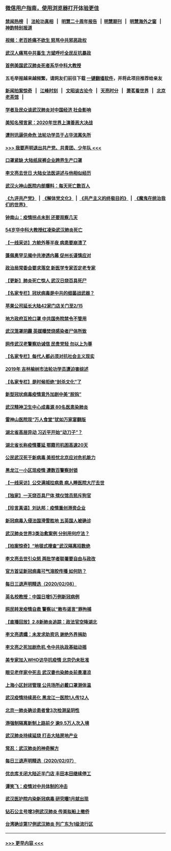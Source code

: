 ### [微信用户指南，使用浏览器打开体验更佳](https://github.com/gfw-breaker/banned-news1/blob/master/indexes/wechat-guide.md?t=0)
#### [禁闻热榜](热点新闻.md?t=0)  &nbsp;&nbsp;|&nbsp;&nbsp; [法轮功真相](https://github.com/gfw-breaker/truth/blob/master/README.md?t=0) &nbsp;&nbsp;|&nbsp;&nbsp; [明慧二十周年报告](https://github.com/gfw-breaker/mh-reports/blob/master/README.md?t=0) &nbsp;&nbsp;|&nbsp;&nbsp;[明慧期刊](https://github.com/gfw-breaker/mh-qikan) &nbsp;&nbsp;|&nbsp;&nbsp; [明慧海外之窗](https://github.com/gfw-breaker/mh-news/blob/master/README.md?t=0) &nbsp;&nbsp;|&nbsp;&nbsp; [神韵特别报道](https://github.com/gfw-breaker/mh-news/blob/master/shenyun.md?t=0)
#### [视频：老百姓痛不欲生 怒骂中共邪恶政权](../pages/nsc413/n11855080.md?t=02092055) 
#### [武汉人痛骂中共畜生 方斌呼吁全民反抗暴政](../pages/nsc413/n11855386.md?t=02092055) 
#### [首例美国武汉肺炎死者系华中科大教授](../pages/nsc413/n11855500.md?t=02092055) 
#### 五毛举报越来越频繁，请网友们前往下载 [一键翻墙软件](https://github.com/gfw-breaker/ssr-accounts)，并将此项目推荐给亲友
#### [新闻拍案惊奇](https://github.com/gfw-breaker/banned-news1/blob/master/pages/link4.md) &nbsp;&nbsp;|&nbsp;&nbsp; [江峰时刻](https://github.com/gfw-breaker/banned-news1/blob/master/pages/link4.md) &nbsp;&nbsp;|&nbsp;&nbsp; [文昭谈古论今](https://github.com/gfw-breaker/banned-news1/blob/master/pages/link4.md) &nbsp;&nbsp;|&nbsp;&nbsp; [天亮时分](https://github.com/gfw-breaker/banned-news1/blob/master/pages/link4.md) &nbsp;&nbsp;|&nbsp;&nbsp; [萧茗看世界](https://github.com/gfw-breaker/banned-news1/blob/master/pages/link4.md) &nbsp;&nbsp;|&nbsp;&nbsp; [北京老茶馆](https://github.com/gfw-breaker/banned-news1/blob/master/pages/link4.md) &nbsp;&nbsp;|&nbsp;&nbsp; 
#### [学者及民众谈武汉肺炎对中国经济 社会影响](../pages/nsc413/n11855475.md?t=02092055) 
#### [美知名预言家：2020年世界上演善恶大决战](../pages/nsc413/n11855418.md?t=02092055) 
#### [遭刑讯逼供命危 法轮功学员于占华流离失所](../pages/nsc413/n11853979.md?t=02092055) 
#### [>>> 我要声明退出共产党、共青团、少年队 <<<](https://github.com/begood0513/goodnews/blob/master/quit/letter.md) 
#### [口罩紧缺 大陆纸尿裤企业跨界生产口罩](../pages/nsc413/n11854879.md?t=02092055) 
#### [李文亮去世日 大陆女法医讲述与他相似经历](../pages/nsc413/n11855213.md?t=02092055) 
#### [武汉火神山医院内部爆料：每天死亡数百人](../pages/nsc413/n11855017.md?t=02092055) 
#### [《九评共产党》](https://github.com/begood0513/9ping.md/blob/master/README.md) &nbsp;|&nbsp; [《解体党文化》](../../../../jtdwh.md/blob/master/README.md)  &nbsp;|&nbsp; [《共产主义的终极目的》](../../../../gczydzjmd.md/blob/master/README.md) &nbsp;|&nbsp; [《魔鬼在统治我们的世界》](../../../../mgztzwmdsj.md/blob/master/README.md) 
#### [钟南山：疫情拐点未到 还要观察几天](../pages/nsc413/n11854504.md?t=02092055) 
#### [54岁华中科大教授红凌染武汉肺炎死亡](../pages/nsc413/n11854889.md?t=02092055) 
#### [【一线采访】方舱外等半夜 病患要崩溃了](../pages/nsc413/n11854786.md?t=02092055) 
#### [蓬佩奥罕见揭中共渗透内幕 促州长谨慎应对](../pages/nsc413/n11854685.md?t=02092055) 
#### [政治局常委会要求落空 新医学专家否定老专家](../pages/nsc413/n11852540.md?t=02092055) 
#### [【更新】肺炎死亡惊人 武汉日烧百具死尸](../pages/nsc413/n11801312.md?t=02092055) 
#### [【名家专栏】冠状病毒是中共的细菌战武器？](../pages/nsc413/n11854546.md?t=02092055) 
#### [苹果公司延长大陆42家门店关门至2/15](../pages/nsc413/n11854605.md?t=02092055) 
#### [地方政府互抢口罩 中共国务院禁令不管用](../pages/nsc413/n11854459.md?t=02092055) 
#### [武汉笼罩阴霾 英媒曝焚烧感染者尸体所致](../pages/nsc413/n11854482.md?t=02092055) 
#### [网传武汉老警察劝诫信 民贵党轻 勿以上为尊](../pages/nsc413/n11854494.md?t=02092055) 
#### [【名家专栏】每代人都必须对抗社会主义现实](../pages/nsc413/n11831412.md?t=02092055) 
#### [2019年 吉林榆树市法轮功学员遭迫害综述](../pages/nsc413/n11849574.md?t=02092055) 
#### [【名家专栏】是时候拒绝“封杀文化”了](../pages/nsc413/n11814093.md?t=02092055) 
#### [新型冠状病毒疫情意外加剧中美“脱钩”](../pages/nsc413/n11854475.md?t=02092055) 
#### [武汉精神卫生中心成毒源 80名医患染肺炎](../pages/nsc413/n11854415.md?t=02092055) 
#### [雷神山医院现“万人食堂”犹如万家宴翻版](../pages/nsc413/n11854454.md?t=02092055) 
#### [湖北省高层异动 习近平开始“动刀子”？](../pages/nsc413/n11854313.md?t=02092055) 
#### [湖北省长称疫情蔓延 鄂籍司机困高速20天](../pages/nsc413/n11854382.md?t=02092055) 
#### [公民武汉死于新病毒 美担忧北京应对危机能力](../pages/nsc413/n11854331.md?t=02092055) 
#### [黑龙江一小区现疫情 遭数百警察封锁](../pages/nsc413/n11854347.md?t=02092055) 
#### [【一线采访】公交满城拉病患 病人睡医院大厅去世](../pages/nsc413/n11854322.md?t=02092055) 
#### [【独家】一天烧百具尸体 殡仪馆员怒斥狗官](../pages/nsc413/n11853323.md?t=02092055) 
#### [【珍言真语】刘达邦：疫情重创港资企业](../pages/nsc413/n11854274.md?t=02092055) 
#### [新冠病毒入侵法国滑雪胜地 五英国人被确诊](../pages/nsc413/n11854307.md?t=02092055) 
#### [武汉肺炎世界3类治愈案例 分别用何疗法？](../pages/nsc413/n11854231.md?t=02092055) 
#### [【拍案惊奇】“地毯式搜查”武汉隔离招数绝](../pages/nsc413/n11853334.md?t=02092055) 
#### [李文亮去世引众怒 两批学者联署要自由与政改](../pages/nsc413/n11854100.md?t=02092055) 
#### [官方首证新冠病毒可气溶胶传播 如何防？](../pages/nsc413/n11854210.md?t=02092055) 
#### [每日三退声明精选（2020/02/08）](../pages/nsc413/n11854227.md?t=02092055) 
#### [英名校教授：中国日增5万例新冠病例](../pages/nsc413/n11854174.md?t=02092055) 
#### [网民转发疫情自救 警察以“散布谣言”罪拘捕](../pages/nsc413/n11854110.md?t=02092055) 
#### [【直播回放】2.8新肺炎追踪：政法官空降湖北](../pages/nsc413/n11854028.md?t=02092055) 
#### [李文亮遗孀：未发求助资讯 谢绝外界捐助](../pages/nsc413/n11854067.md?t=02092055) 
#### [李文亮之死加剧危机 令中共执政基础动摇](../pages/nsc413/n11854003.md?t=02092055) 
#### [美专家加入WHO访华抗疫情 北京仍未批准](../pages/nsc413/n11854043.md?t=02092055) 
#### [眼见老伴家中死去 武汉妻也染肺炎前景凄凉](../pages/nsc413/n11854040.md?t=02092055) 
#### [上海小区封闭管理 公共场所必戴口罩测体温](../pages/nsc413/n11853846.md?t=02092055) 
#### [武汉疫情持续恶化 黑龙江一医院1人传12人](../pages/nsc413/n11853839.md?t=02092055) 
#### [北京一肺炎确诊患者曾3次检测呈阴性](../pages/nsc413/n11853772.md?t=02092055) 
#### [港强制隔离新制上路前夕 逾9.5万人次入境](../pages/nsc413/n11853708.md?t=02092055) 
#### [武汉肺炎持续延烧 打击大陆房地产业](../pages/nsc413/n11853405.md?t=02092055) 
#### [常忍：武汉肺炎的神奇解方](../pages/nsc413/n11853413.md?t=02092055) 
#### [每日三退声明精选（2020/02/07）](../pages/nsc413/n11853462.md?t=02092055) 
#### [优衣库关闭大陆近半门店 丰田本田继续停工](../pages/nsc413/n11853213.md?t=02092055) 
#### [谭笑飞：疫情对中共体制的冲击](../pages/nsc413/n11853341.md?t=02092055) 
#### [武汉医护院内染新冠病毒 研究曝1月就出现](../pages/nsc413/n11852928.md?t=02092055) 
#### [钻石公主号增3例武汉肺炎 传美拟船上撤侨](../pages/nsc413/n11853240.md?t=02092055) 
#### [台湾确诊第17例武汉肺炎 列广东为1级流行区](../pages/nsc413/n11853182.md?t=02092055) 

----
#### [ >>> 更早内容 <<< ](../indexes/nsc413-earlier.md)
